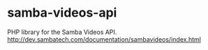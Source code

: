 # samba-videos-api
PHP library for the Samba Videos API. http://dev.sambatech.com/documentation/sambavideos/index.html
